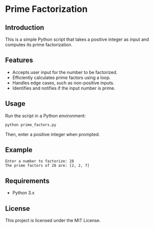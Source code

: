 # Prime Factorization

## Introduction
This is a simple Python script that takes a positive integer as input and computes its prime factorization.

## Features
- Accepts user input for the number to be factorized.
- Efficiently calculates prime factors using a loop.
- Handles edge cases, such as non-positive inputs.
- Identifies and notifies if the input number is prime.

## Usage
Run the script in a Python environment:
```sh
python prime_factors.py
```
Then, enter a positive integer when prompted.

## Example
```
Enter a number to factorize: 28
The prime factors of 28 are: [2, 2, 7]
```

## Requirements
- Python 3.x

## License
This project is licensed under the MIT License.

